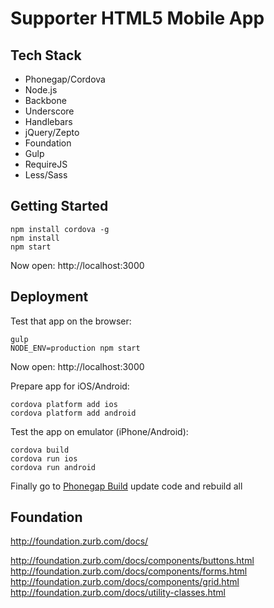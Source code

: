# Supporter HTML5 Mobile App #

## Tech Stack ##

* Phonegap/Cordova
* Node.js
* Backbone
* Underscore
* Handlebars
* jQuery/Zepto
* Foundation
* Gulp
* RequireJS
* Less/Sass

## Getting Started ##

```
npm install cordova -g
npm install
npm start
```
Now open: http://localhost:3000

## Deployment ##

Test that app on the browser:

```
gulp
NODE_ENV=production npm start
```
Now open: http://localhost:3000

Prepare app for iOS/Android:

```
cordova platform add ios
cordova platform add android
```

Test the app on emulator (iPhone/Android):

```
cordova build
cordova run ios
cordova run android
```

Finally go to [Phonegap Build](http://build.phonegap.com) update code and rebuild all

## Foundation ##

http://foundation.zurb.com/docs/

http://foundation.zurb.com/docs/components/buttons.html
http://foundation.zurb.com/docs/components/forms.html
http://foundation.zurb.com/docs/components/grid.html
http://foundation.zurb.com/docs/utility-classes.html
